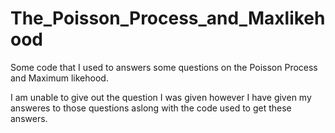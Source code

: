 # The_Poisson_Process_and_Maxlikehood

Some code that I used to answers some questions on the Poisson Process and Maximum likehood. 

I am unable to give out the question I was given however I have given my answeres to those questions aslong with the code used to get these answers.


